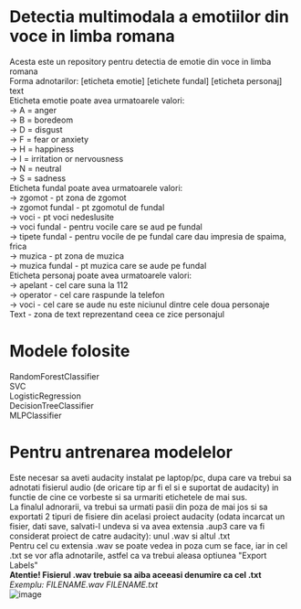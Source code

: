 # Detectia multimodala a emotiilor din voce in limba romana
Acesta este un repository pentru detectia de emotie din voce in limba romana  
Forma adnotarilor: [eticheta emotie] [etichete fundal] [eticheta personaj] text  
Eticheta emotie poate avea urmatoarele valori:  
 -> A = anger  
 -> B = boredeom  
 -> D = disgust  
 -> F = fear or anxiety  
 -> H = happiness  
 -> I = irritation or nervousness  
 -> N = neutral  
 -> S = sadness  
Eticheta fundal poate avea urmatoarele valori:  
 -> zgomot - pt zona de zgomot  
 -> zgomot fundal - pt zgomotul de fundal  
 -> voci - pt voci nedeslusite  
 -> voci fundal - pentru vocile care se aud pe fundal  
 -> tipete fundal - pentru vocile de pe fundal care dau impresia de spaima, frica  
 -> muzica - pt zona de muzica  
 -> muzica fundal - pt muzica care se aude pe fundal  
Eticheta personaj poate avea urmatoarele valori:  
 -> apelant - cel care suna la 112  
 -> operator - cel care raspunde la telefon  
 -> voci - cel care se aude nu este niciunul dintre cele doua personaje  
Text - zona de text reprezentand ceea ce zice personajul  

# Modele folosite  
RandomForestClassifier  
SVC  
LogisticRegression  
DecisionTreeClassifier  
MLPClassifier  

# Pentru antrenarea modelelor  
Este necesar sa aveti audacity instalat pe laptop/pc, dupa care va trebui sa adnotati fisierul audio (de oricare tip ar fi el si e suportat de audacity) in functie de cine ce vorbeste si sa urmariti etichetele de mai sus.  
La finalul adnorarii, va trebui sa urmati pasii din poza de mai jos si sa exportati 2 tipuri de fisiere din acelasi proiect audacity (odata incarcat un fisier, dati save, salvati-l undeva si va avea extensia .aup3 care va fi considerat proiect de catre audacity): unul .wav si altul .txt  
Pentru cel cu extensia .wav se poate vedea in poza cum se face, iar in cel .txt se vor afla adnotarile, astfel ca va trebui aleasa optiunea "Export Labels"  
**Atentie! Fisierul .wav trebuie sa aiba aceeasi denumire ca cel .txt**  
*Exemplu: FILENAME.wav FILENAME.txt*  
![image](https://user-images.githubusercontent.com/31506258/213907164-4a83bfda-501a-4851-9d4d-7d684f37fdb3.png)  
